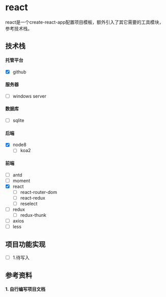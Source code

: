 # react

react是一个create-react-app配置项目模板，额外引入了其它需要的工具模块，参考技术栈。

## 技术栈

#### 托管平台

- [x] github

#### 服务器

- [ ] windows server

#### 数据库

- [ ] sqlite

#### 后端

- [x] node8
    - [ ] koa2

#### 前端

- [ ] antd
- [ ] moment
- [x] react
    - [ ] react-router-dom
    - [ ] react-redux
    - [ ] reselect
- [ ] redux
    - [ ] redux-thunk
- [ ] axios
- [ ] less

## 项目功能实现

- [ ] 1.待写入

## 参考资料

#### 1. 自行编写项目文档

```

```
